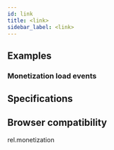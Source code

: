 ```yaml
---
id: link
title: <link>
sidebar_label: <link>
---
```


## Examples

### Monetization load events

## Specifications

## Browser compatibility

rel.monetization
